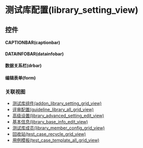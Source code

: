 # 测试库配置(library_setting_view)  <!-- {docsify-ignore-all} -->



## 控件
#### CAPTIONBAR(captionbar)
#### DATAINFOBAR(datainfobar)
#### 数据关系栏(drbar)
#### 编辑表单(form)


### 关联视图
  * [测试库组件(addon_library_setting_grid_view)](app/view/addon_library_setting_grid_view)
  * [评审配置(guideline_library_all_grid_view)](app/view/guideline_library_all_grid_view)
  * [高级设置(library_advanced_setting_edit_view)](app/view/library_advanced_setting_edit_view)
  * [基本信息(library_base_info_edit_view)](app/view/library_base_info_edit_view)
  * [测试库成员(library_member_config_grid_view)](app/view/library_member_config_grid_view)
  * [回收站(test_case_recycle_grid_view)](app/view/test_case_recycle_grid_view)
  * [用例模板(test_case_template_all_grid_view)](app/view/test_case_template_all_grid_view)

<script>
 const { createApp } = Vue
  createApp({
    data() {
      return {

      }
    }
  }).use(ElementPlus).mount('#app')
</script>